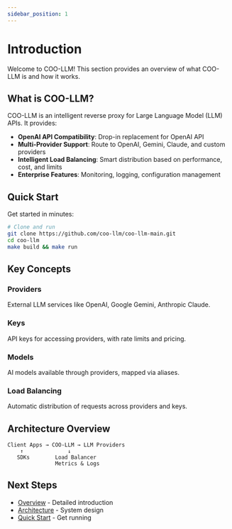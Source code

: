 ```yaml
---
sidebar_position: 1
---
```


# Introduction

Welcome to COO-LLM! This section provides an overview of what COO-LLM is and how it works.

## What is COO-LLM?

COO-LLM is an intelligent reverse proxy for Large Language Model (LLM) APIs. It provides:

- **OpenAI API Compatibility**: Drop-in replacement for OpenAI API
- **Multi-Provider Support**: Route to OpenAI, Gemini, Claude, and custom providers
- **Intelligent Load Balancing**: Smart distribution based on performance, cost, and limits
- **Enterprise Features**: Monitoring, logging, configuration management

## Quick Start

Get started in minutes:

```bash
# Clone and run
git clone https://github.com/coo-llm/coo-llm-main.git
cd coo-llm
make build && make run
```

## Key Concepts

### Providers
External LLM services like OpenAI, Google Gemini, Anthropic Claude.

### Keys
API keys for accessing providers, with rate limits and pricing.

### Models
AI models available through providers, mapped via aliases.

### Load Balancing
Automatic distribution of requests across providers and keys.

## Architecture Overview

```
Client Apps → COO-LLM → LLM Providers
    ↑              ↓
   SDKs        Load Balancer
               Metrics & Logs
```

## Next Steps

- [Overview](Intro/Overview.md) - Detailed introduction
- [Architecture](Intro/Architecture.md) - System design
- [Quick Start](./Guides/Deployment.md) - Get running